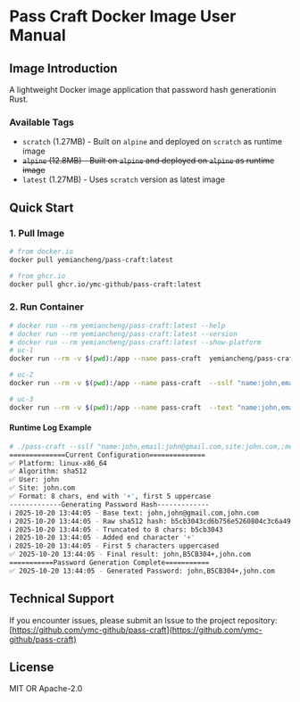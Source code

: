 
# Pass Craft Docker Image User Manual

## Image Introduction

A lightweight Docker image application that password hash generationin Rust.

### Available Tags
- `scratch` (1.27MB) - Built on `alpine` and deployed on `scratch` as runtime image
- ~~`alpine` (12.8MB) - Built on `alpine` and deployed on `alpine` as runtime image~~
- `latest` (1.27MB) - Uses `scratch` version as latest image

## Quick Start

### 1. Pull Image
```bash
# from docker.io
docker pull yemiancheng/pass-craft:latest

# from ghcr.io
docker pull ghcr.io/ymc-github/pass-craft:latest
```

### 2. Run Container
```bash
# docker run --rm yemiancheng/pass-craft:latest --help
# docker run --rm yemiancheng/pass-craft:latest --version
# docker run --rm yemiancheng/pass-craft:latest --show-platform
# uc-1 
docker run --rm -v $(pwd):/app --name pass-craft  yemiancheng/pass-craft:latest --file passwords.example.md --save passwords.example.md

# uc-2
docker run --rm -v $(pwd):/app --name pass-craft  --sslf "name:john,email:john@gmail.com,site:john.com;method:sha512,cut:8,end:+,upper-start:5" 

# uc-3
docker run --rm -v $(pwd):/app --name pass-craft  --text "name:john,email:john@gmail.com,site:john.com" --hash "method:sha512,cut:8,end:+,upper-start:5" 

```

#### Runtime Log Example
```bash
# ./pass-craft --sslf "name:john,email:john@gmail.com,site:john.com,;method:sha512,cut:8,end:+,upper-start:5" 
==============Current Configuration==============
✅ Platform: linux-x86_64
✅ Algorithm: sha512
✅ User: john
✅ Site: john.com
✅ Format: 8 chars, end with '+', first 5 uppercase
-------------Generating Password Hash-------------
ℹ️ 2025-10-20 13:44:05 - Base text: john,john@gmail.com,john.com
ℹ️ 2025-10-20 13:44:05 - Raw sha512 hash: b5cb3043cd6b756e5260804c3c6a492a5a7e3c53a97f202307b5d0d76275aaf3dbeb5d58a284ca96b301e4a5d014f120ad75c9ee9ee2adb810606df97c12c5d1
ℹ️ 2025-10-20 13:44:05 - Truncated to 8 chars: b5cb3043
ℹ️ 2025-10-20 13:44:05 - Added end character '+'
ℹ️ 2025-10-20 13:44:05 - First 5 characters uppercased
✅ 2025-10-20 13:44:05 - Final result: john,B5CB304+,john.com
===========Password Generation Complete===========
✅ 2025-10-20 13:44:05 - Generated Password: john,B5CB304+,john.com
```

## Technical Support
If you encounter issues, please submit an Issue to the project repository:
[https://github.com/ymc-github/pass-craft](https://github.com/ymc-github/pass-craft)

## License
MIT OR Apache-2.0
